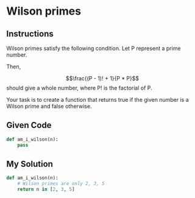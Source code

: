 # Wilson primes

## Instructions

Wilson primes satisfy the following condition. Let P represent a prime number.

Then,

$$\frac{(P - 1)! + 1}{P * P}$$
​ 
should give a whole number, where P! is the factorial of P.

Your task is to create a function that returns true if the given number is a Wilson prime and false otherwise.

## Given Code
```python
def am_i_wilson(n):
    pass
```

## My Solution
```python
def am_i_wilson(n):
    # Wilson primes are only 2, 3, 5
    return n in [2, 3, 5]
```

